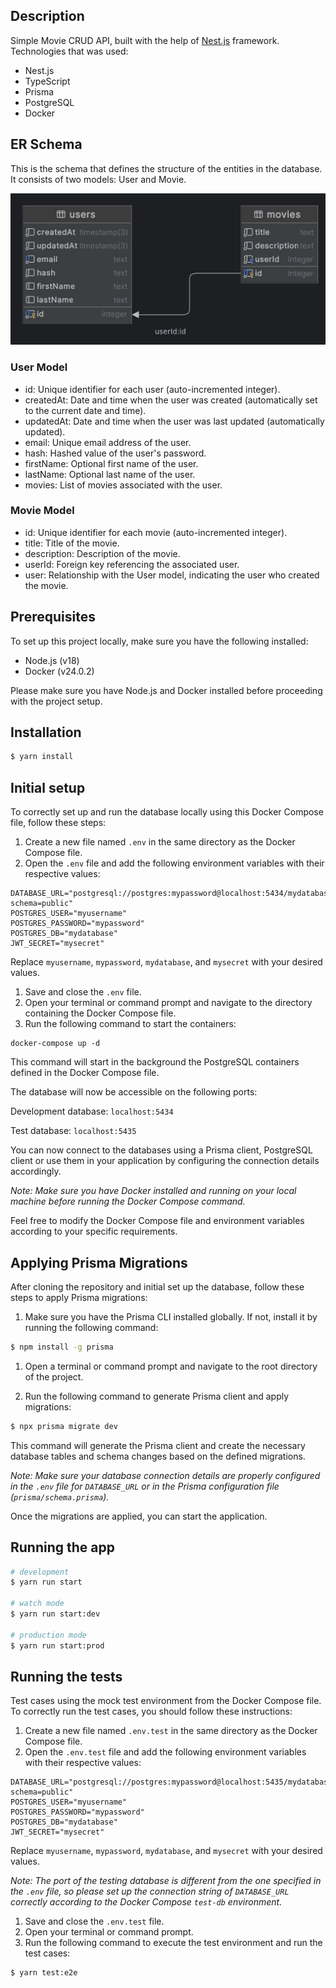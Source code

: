 ## Description

Simple Movie CRUD API, built with the help of [Nest.js](https://github.com/nestjs/nest) framework.
Technologies that was used: 
- Nest.js
- TypeScript
- Prisma
- PostgreSQL
- Docker
## ER Schema

This is the schema that defines the structure of the entities in the database. It consists of two models: User and Movie.

![ER Diagram](er_schema.png)

### User Model
- id: Unique identifier for each user (auto-incremented integer).
- createdAt: Date and time when the user was created (automatically set to the current date and time).
- updatedAt: Date and time when the user was last updated (automatically updated).
- email: Unique email address of the user.
- hash: Hashed value of the user's password.
- firstName: Optional first name of the user.
- lastName: Optional last name of the user.
- movies: List of movies associated with the user.

### Movie Model
- id: Unique identifier for each movie (auto-incremented integer).
- title: Title of the movie.
- description: Description of the movie.
- userId: Foreign key referencing the associated user.
- user: Relationship with the User model, indicating the user who created the movie.

## Prerequisites

To set up this project locally, make sure you have the following installed:

- Node.js (v18)
- Docker (v24.0.2)

Please make sure you have Node.js and Docker installed before proceeding with the project setup.
## Installation

```bash
$ yarn install
```

## Initial setup

To correctly set up and run the database locally using this Docker Compose file, follow these steps:

1. Create a new file named `.env` in the same directory as the Docker Compose file.
2. Open the `.env` file and add the following environment variables with their respective values:

```dotenv
DATABASE_URL="postgresql://postgres:mypassword@localhost:5434/mydatabase?schema=public"
POSTGRES_USER="myusername"
POSTGRES_PASSWORD="mypassword"
POSTGRES_DB="mydatabase"
JWT_SECRET="mysecret"
```

Replace `myusername`, `mypassword`, `mydatabase`, and `mysecret` with your desired values.

1. Save and close the `.env` file.
2. Open your terminal or command prompt and navigate to the directory containing the Docker Compose file.
3. Run the following command to start the containers:

```shell
docker-compose up -d
```

This command will start in the background the PostgreSQL containers defined in the Docker Compose file.

The database will now be accessible on the following ports:

Development database: `localhost:5434`

Test database: `localhost:5435`

You can now connect to the databases using a Prisma client, PostgreSQL client or use them in your application by configuring the connection details accordingly.

_Note: Make sure you have Docker installed and running on your local machine before running the Docker Compose command._

Feel free to modify the Docker Compose file and environment variables according to your specific requirements.

## Applying Prisma Migrations

After cloning the repository and initial set up the database, follow these steps to apply Prisma migrations:

1. Make sure you have the Prisma CLI installed globally. If not, install it by running the following command:

```bash
$ npm install -g prisma
```

1. Open a terminal or command prompt and navigate to the root directory of the project.

2. Run the following command to generate Prisma client and apply migrations:

```bash
$ npx prisma migrate dev
```

This command will generate the Prisma client and create the necessary database tables and schema changes based on the defined migrations.

_Note: Make sure your database connection details are properly configured in the `.env` file for `DATABASE_URL` or in the Prisma configuration file (`prisma/schema.prisma`)._

Once the migrations are applied, you can start the application.
## Running the app
```bash
# development
$ yarn run start

# watch mode
$ yarn run start:dev

# production mode
$ yarn run start:prod
```

## Running the tests
Test cases using the mock test environment from the Docker Compose file. To correctly run the test cases, you should follow these instructions:

1. Create a new file named `.env.test` in the same directory as the Docker Compose file.
2. Open the `.env.test` file and add the following environment variables with their respective values:
```dotenv
DATABASE_URL="postgresql://postgres:mypassword@localhost:5435/mydatabase?schema=public"
POSTGRES_USER="myusername"
POSTGRES_PASSWORD="mypassword"
POSTGRES_DB="mydatabase"
JWT_SECRET="mysecret"
```
Replace `myusername`, `mypassword`, `mydatabase`, and `mysecret` with your desired values.

_Note: The port of the testing database is different from the one specified in the `.env` file, so please set up the connection string of `DATABASE_URL` correctly according to the Docker Compose `test-db` environment._

1. Save and close the `.env.test` file.
2. Open your terminal or command prompt.
3. Run the following command to execute the test environment and run the test cases:
```bash
$ yarn test:e2e
```
